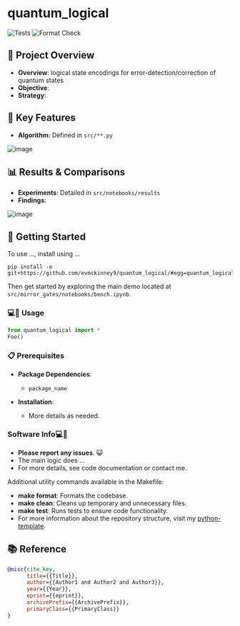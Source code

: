 # quantum_logical

![Tests](https://github.com/evmckinney9/quantum_logical/actions/workflows/tests.yml/badge.svg?branch=main)
![Format Check](https://github.com/evmckinney9/quantum_logical/actions/workflows/format-check.yml/badge.svg?branch=main)

## 📌 Project Overview

- **Overview**: logical state encodings for error-detection/correction of quantum states
- **Objective**:
- **Strategy**:

## 🌟 Key Features

- **Algorithm**: Defined in `src/**.py`

![image](https://github.com/evmckinney9/quantum_logical/images/plot.png)

## 📊 Results & Comparisons

- **Experiments**: Detailed in `src/notebooks/results`
- **Findings**:

![image](https://github.com/evmckinney9/quantum_logical/images/plot.png)

## 🚀 Getting Started

To use ..., install using ...

```
pip install -e git+https://github.com/evmckinney9/quantum_logical/#egg=quantum_logical
```

Then get started by exploring the main demo located at `src/mirror_gates/notebooks/bench.ipynb`.

### 💻🐒 Usage

```python
from quantum_logical import *
Foo()
```

### 📋 Prerequisites

- **Package Dependencies**:

  - `package_name`

- **Installation**:

  - More details as needed.

### Software Info💻🐒

- **Please report any issues**. 😺
- The main logic does ...
- For more details, see code documentation or contact me.

Additional utility commands available in the Makefile:

- **make format**: Formats the codebase.
- **make clean**: Cleans up temporary and unnecessary files.
- **make test**: Runs tests to ensure code functionality.
- For more information about the repository structure, visit my [python-template](https://github.com/evmckinney9/python-template).

## 📚 Reference

```bibtex
@misc{cite_key,
      title={{Title}},
      author={{Author1 and Author2 and Author3}},
      year={{Year}},
      eprint={{eprint}},
      archivePrefix={{ArchivePrefix}},
      primaryClass={{PrimaryClass}}
}
```
